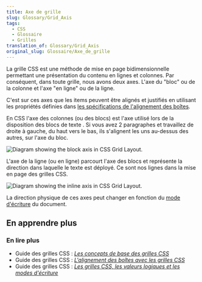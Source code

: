 ```yaml
---
title: Axe de grille
slug: Glossary/Grid_Axis
tags:
  - CSS
  - Glossaire
  - Grilles
translation_of: Glossary/Grid_Axis
original_slug: Glossaire/Axe_de_grille
---
```

La grille CSS est une méthode de mise en page bidimensionnelle permettant une présentation du contenu en lignes et colonnes. Par conséquent, dans toute grille, nous avons deux axes. L'axe du "bloc" ou de la colonne et l'axe "en ligne" ou de la ligne.

C'est sur ces axes que les items peuvent être alignés et justifiés en utilisant les propriétés définies dans [les spécifications de l'alignement des boîtes](/fr/docs/Web/CSS/CSS_Grid_Layout/Alignement_des_bo%C3%AEtes_avec_les_grilles_CSS).

En CSS l'axe des colonnes (ou des blocs) est l'axe utilisé lors de la disposition des blocs de texte . Si vous avez 2 paragraphes et travaillez de droite à gauche, du haut vers le bas, ils s'alignent les uns au-dessus des autres, sur l'axe du bloc.

![Diagram showing the block axis in CSS Grid Layout.](7_block_axis.png)

L'axe de la ligne (ou en ligne) parcourt l'axe des blocs et représente la direction dans laquelle le texte est déployé. Ce sont nos lignes dans la mise en page des grilles CSS.

![Diagram showing the inline axis in CSS Grid Layout.](7_inline_axis.png)

La direction physique de ces axes peut changer en fonction du [mode d'écriture](/fr/docs/Web/CSS/CSS_Grid_Layout/Les_grilles_CSS_les_valeurs_logiques_les_modes_d_%C3%A9criture) du document.

## En apprendre plus

### En lire plus

- Guide des grilles CSS : _[Les concepts de base des grilles CSS](/fr/docs/Web/CSS/CSS_Grid_Layout/Les_concepts_de_base)_
- Guide des grilles CSS : _[L'alignement des boîtes avec les grilles CSS](/fr/docs/Web/CSS/CSS_Grid_Layout/Alignement_des_bo%C3%AEtes_avec_les_grilles_CSS)_
- Guide des grilles CSS : _[Les grilles CSS, les valeurs logiques et les modes d'écriture](/fr/docs/Web/CSS/CSS_Grid_Layout/Les_grilles_CSS_les_valeurs_logiques_les_modes_d_%C3%A9criture)_
